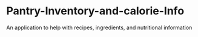 # Pantry-Inventory-and-calorie-Info
An application to help with recipes, ingredients, and nutritional information
